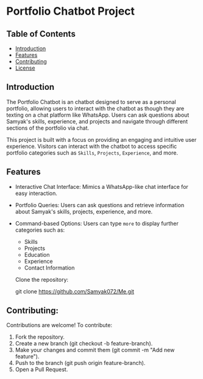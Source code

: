 # Portfolio Chatbot Project

## Table of Contents

- [Introduction](#introduction)
- [Features](#features)
- [Contributing](#contributing)
- [License](#license)

## Introduction

The Portfolio Chatbot is an chatbot designed to serve as a personal portfolio, allowing users to interact with the chatbot as though they are texting on a chat platform like WhatsApp. Users can ask questions about Samyak's skills, experience, and projects and navigate through different sections of the portfolio via chat.

This project is built with a focus on providing an engaging and intuitive user experience. Visitors can interact with the chatbot to access specific portfolio categories such as `Skills`, `Projects`, `Experience`, and more.

## Features

- Interactive Chat Interface: Mimics a WhatsApp-like chat interface for easy interaction.
- Portfolio Queries: Users can ask questions and retrieve information about Samyak's skills, projects, experience, and more.
- Command-based Options: Users can type `more` to display further categories such as:
  - Skills
  - Projects
  - Education
  - Experience
  - Contact Information

  Clone the repository:

  git clone https://github.com/Samyak072/Me.git

## Contributing:

Contributions are welcome! To contribute:

1. Fork the repository.
2. Create a new branch (git checkout -b feature-branch).
3. Make your changes and commit them (git commit -m "Add new feature").
4. Push to the branch (git push origin feature-branch).
5. Open a Pull Request.
